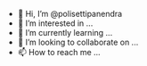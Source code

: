 - 👋 Hi, I’m @polisettipanendra
- 👀 I’m interested in ...
- 🌱 I’m currently learning ...
- 💞️ I’m looking to collaborate on ...
- 📫 How to reach me ...

<!---
polisettipanendra/polisettipanendra is a ✨ special ✨ repository because its `README.md` (this file) appears on your GitHub profile.
You can click the Preview link to take a look at your changes.
--->
